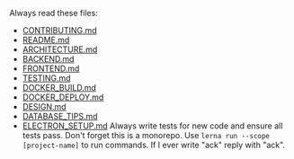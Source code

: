 Always read these files:
- [CONTRIBUTING.md](../CONTRIBUTING.md)
- [README.md](../README.md)
- [ARCHITECTURE.md](../docs/ARCHITECTURE.md)
- [BACKEND.md](../docs/BACKEND.md)
- [FRONTEND.md](../docs/FRONTEND.md)
- [TESTING.md](../docs/TESTING.md)
- [DOCKER_BUILD.md](../docs/DOCKER_BUILD.md)
- [DOCKER_DEPLOY.md](../docs/DOCKER_DEPLOY.md)
- [DESIGN.md](../docs/DESIGN.md)
- [DATABASE_TIPS.md](../docs/DATABASE_TIPS.md)
- [ELECTRON_SETUP.md](../docs/ELECTRON_SETUP.md)
Always write tests for new code and ensure all tests pass.
Don't forget this is a monorepo. Use `lerna run --scope [project-name]` to run commands.
If I ever write "ack" reply with "ack".
